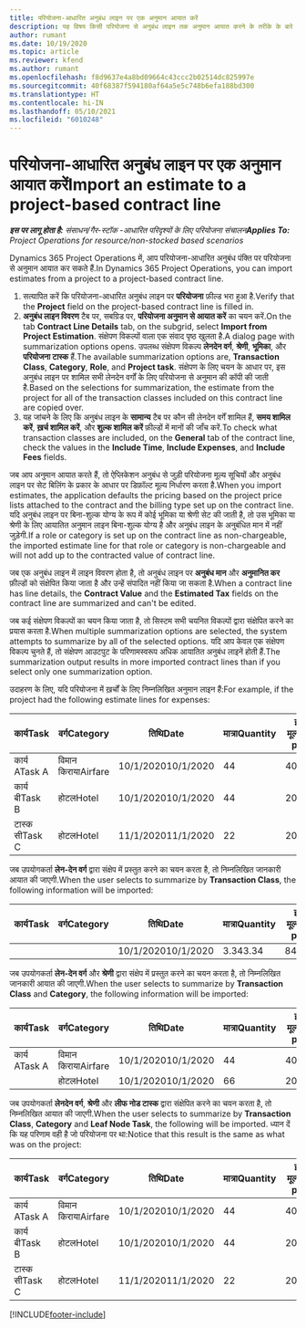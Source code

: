 ```yaml
---
title: परियोजना-आधारित अनुबंध लाइन पर एक अनुमान आयात करें
description: यह विषय किसी परियोजना से अनुबंध लाइन तक अनुमान आयात करने के तरीके के बारे में जानकारी प्रदान करता है.
author: rumant
ms.date: 10/19/2020
ms.topic: article
ms.reviewer: kfend
ms.author: rumant
ms.openlocfilehash: f8d9637e4a8bd09664c43ccc2b02514dc825997e
ms.sourcegitcommit: 40f68387f594180af64a5e5c748b6efa188bd300
ms.translationtype: HT
ms.contentlocale: hi-IN
ms.lasthandoff: 05/10/2021
ms.locfileid: "6010248"
---
```

# <a name="import-an-estimate-to-a-project-based-contract-line"></a><span data-ttu-id="d46a2-103">परियोजना-आधारित अनुबंध लाइन पर एक अनुमान आयात करें</span><span class="sxs-lookup"><span data-stu-id="d46a2-103">Import an estimate to a project-based contract line</span></span>

<span data-ttu-id="d46a2-104">_**इस पर लागू होता है:** संसाधन/गैर-स्टॉक -आधारित परिदृश्यों के लिए परियोजना संचालन_</span><span class="sxs-lookup"><span data-stu-id="d46a2-104">_**Applies To:** Project Operations for resource/non-stocked based scenarios_</span></span>

<span data-ttu-id="d46a2-105">Dynamics 365 Project Operations में, आप परियोजना-आधारित अनुबंध पंक्ति पर परियोजना से अनुमान आयात कर सकते हैं.</span><span class="sxs-lookup"><span data-stu-id="d46a2-105">In Dynamics 365 Project Operations, you can import estimates from a project to a project-based contract line.</span></span>

1. <span data-ttu-id="d46a2-106">सत्यापित करें कि परियोजना-आधारित अनुबंध लाइन पर **परियोजना** फ़ील्ड भरा हुआ है.</span><span class="sxs-lookup"><span data-stu-id="d46a2-106">Verify that the **Project** field on the project-based contract line is filled in.</span></span>
2. <span data-ttu-id="d46a2-107">**अनुबंध लाइन विवरण** टैब पर, सबग्रिड पर, **परियोजना अनुमान से आयात करें** का चयन करें.</span><span class="sxs-lookup"><span data-stu-id="d46a2-107">On the tab **Contract Line Details** tab, on the subgrid, select **Import from Project Estimation**.</span></span> <span data-ttu-id="d46a2-108">संक्षेपण विकल्पों वाला एक संवाद पृष्ठ खुलता है.</span><span class="sxs-lookup"><span data-stu-id="d46a2-108">A dialog page with summarization options opens.</span></span> <span data-ttu-id="d46a2-109">उपलब्ध संक्षेपण विकल्प **लेनदेन वर्ग**, **श्रेणी**, **भूमिका**, और **परियोजना टास्क** हैं.</span><span class="sxs-lookup"><span data-stu-id="d46a2-109">The available summarization options are, **Transaction Class**, **Category**, **Role**, and **Project task**.</span></span> <span data-ttu-id="d46a2-110">संक्षेपण के लिए चयन के आधार पर, इस अनुबंध लाइन पर शामिल सभी लेनदेन वर्गों के लिए परियोजना से अनुमान की कॉपी की जाती है.</span><span class="sxs-lookup"><span data-stu-id="d46a2-110">Based on the selections for summarization, the estimate from the project for all of the transaction classes included on this contract line are copied over.</span></span> 
3. <span data-ttu-id="d46a2-111">यह जांचने के लिए कि अनुबंध लाइन के **सामान्य** टैब पर कौन सी लेनदेन वर्गें शामिल हैं, **समय शामिल करें**, **ख़र्च शामिल करें**, और **शुल्क शामिल करें** फ़ील्डों में मानों की जाँच करें.</span><span class="sxs-lookup"><span data-stu-id="d46a2-111">To check what transaction classes are included, on the **General** tab of the contract line, check the values in the **Include Time**, **Include Expenses**, and **Include Fees** fields.</span></span>

<span data-ttu-id="d46a2-112">जब आप अनुमान आयात करते हैं, तो ऐप्लिकेशन अनुबंध से जुड़ी परियोजना मूल्य सूचियों और अनुबंध लाइन पर सेट बिलिंग के प्रकार के आधार पर डिफ़ॉल्ट मूल्य निर्धारण करता है.</span><span class="sxs-lookup"><span data-stu-id="d46a2-112">When you import estimates, the application defaults the pricing based on the project price lists attached to the contract and the billing type set up on the contract line.</span></span> <span data-ttu-id="d46a2-113">यदि अनुबंध लाइन पर बिना-शुल्क योग्य के रूप में कोई भूमिका या श्रेणी सेट की जाती है, तो उस भूमिका या श्रेणी के लिए आयातित अनुमान लाइन बिना-शुल्क योग्य है और अनुबंध लाइन के अनुबंधित मान में नहीं जुड़ेगी.</span><span class="sxs-lookup"><span data-stu-id="d46a2-113">If a role or category is set up on the contract line as non-chargeable, the imported estimate line for that role or category is non-chargeable and will not add up to the contracted value of contract line.</span></span>

<span data-ttu-id="d46a2-114">जब एक अनुबंध लाइन में लाइन विवरण होता है, तो अनुबंध लाइन पर **अनुबंध मान** और **अनुमानित कर** फ़ील्डों को संक्षेपित किया जाता है और उन्हें संपादित नहीं किया जा सकता है.</span><span class="sxs-lookup"><span data-stu-id="d46a2-114">When a contract line has line details, the **Contract Value** and the **Estimated Tax** fields on the contract line are summarized and can't be edited.</span></span>

<span data-ttu-id="d46a2-115">जब कई संक्षेपण विकल्पों का चयन किया जाता है, तो सिस्टम सभी चयनित विकल्पों द्वारा संक्षेपित करने का प्रयास करता है.</span><span class="sxs-lookup"><span data-stu-id="d46a2-115">When multiple summarization options are selected, the system attempts to summarize by all of the selected options.</span></span> <span data-ttu-id="d46a2-116">यदि आप केवल एक संक्षेपण विकल्प चुनते हैं, तो संक्षेपण आउटपुट के परिणामस्वरूप अधिक आयातित अनुबंध लाइनें होती हैं.</span><span class="sxs-lookup"><span data-stu-id="d46a2-116">The summarization output results in more imported contract lines than if you select only one summarization option.</span></span>

<span data-ttu-id="d46a2-117">उदाहरण के लिए, यदि परियोजना में ख़र्चों के लिए निम्नलिखित अनुमान लाइन हैं:</span><span class="sxs-lookup"><span data-stu-id="d46a2-117">For example, if the project had the following estimate lines for expenses:</span></span>

| <span data-ttu-id="d46a2-118">कार्य</span><span class="sxs-lookup"><span data-stu-id="d46a2-118">Task</span></span> | <span data-ttu-id="d46a2-119">वर्ग</span><span class="sxs-lookup"><span data-stu-id="d46a2-119">Category</span></span> | <span data-ttu-id="d46a2-120">तिथि</span><span class="sxs-lookup"><span data-stu-id="d46a2-120">Date</span></span> | <span data-ttu-id="d46a2-121">मात्रा</span><span class="sxs-lookup"><span data-stu-id="d46a2-121">Quantity</span></span> | <span data-ttu-id="d46a2-122">इकाई मूल्य</span><span class="sxs-lookup"><span data-stu-id="d46a2-122">Unit price</span></span> | <span data-ttu-id="d46a2-123">राशि</span><span class="sxs-lookup"><span data-stu-id="d46a2-123">Amount</span></span> |
| --- | --- | --- | --- | --- | --- |
| <span data-ttu-id="d46a2-124">कार्य A</span><span class="sxs-lookup"><span data-stu-id="d46a2-124">Task A</span></span> | <span data-ttu-id="d46a2-125">विमान किराया</span><span class="sxs-lookup"><span data-stu-id="d46a2-125">Airfare</span></span> | <span data-ttu-id="d46a2-126">10/1/2020</span><span class="sxs-lookup"><span data-stu-id="d46a2-126">10/1/2020</span></span> | <span data-ttu-id="d46a2-127">4</span><span class="sxs-lookup"><span data-stu-id="d46a2-127">4</span></span> | <span data-ttu-id="d46a2-128">400</span><span class="sxs-lookup"><span data-stu-id="d46a2-128">400</span></span> | <span data-ttu-id="d46a2-129">1600</span><span class="sxs-lookup"><span data-stu-id="d46a2-129">1600</span></span> |
| <span data-ttu-id="d46a2-130">कार्य बी</span><span class="sxs-lookup"><span data-stu-id="d46a2-130">Task B</span></span> | <span data-ttu-id="d46a2-131">होटल</span><span class="sxs-lookup"><span data-stu-id="d46a2-131">Hotel</span></span> | <span data-ttu-id="d46a2-132">10/1/2020</span><span class="sxs-lookup"><span data-stu-id="d46a2-132">10/1/2020</span></span> | <span data-ttu-id="d46a2-133">4</span><span class="sxs-lookup"><span data-stu-id="d46a2-133">4</span></span> | <span data-ttu-id="d46a2-134">200</span><span class="sxs-lookup"><span data-stu-id="d46a2-134">200</span></span> | <span data-ttu-id="d46a2-135">800</span><span class="sxs-lookup"><span data-stu-id="d46a2-135">800</span></span> |
| <span data-ttu-id="d46a2-136">टास्क सी</span><span class="sxs-lookup"><span data-stu-id="d46a2-136">Task C</span></span> | <span data-ttu-id="d46a2-137">होटल</span><span class="sxs-lookup"><span data-stu-id="d46a2-137">Hotel</span></span> | <span data-ttu-id="d46a2-138">11/1/2020</span><span class="sxs-lookup"><span data-stu-id="d46a2-138">11/1/2020</span></span> | <span data-ttu-id="d46a2-139">2</span><span class="sxs-lookup"><span data-stu-id="d46a2-139">2</span></span> | <span data-ttu-id="d46a2-140">200</span><span class="sxs-lookup"><span data-stu-id="d46a2-140">200</span></span> | <span data-ttu-id="d46a2-141">400</span><span class="sxs-lookup"><span data-stu-id="d46a2-141">400</span></span> |

<span data-ttu-id="d46a2-142">जब उपयोगकर्ता **लेन-देन वर्ग** द्वारा संक्षेप में प्रस्तुत करने का चयन करता है, तो निम्नलिखित जानकारी आयात की जाएगी.</span><span class="sxs-lookup"><span data-stu-id="d46a2-142">When the user selects to summarize by **Transaction Class**, the following information will be imported:</span></span>

| <span data-ttu-id="d46a2-143">कार्य</span><span class="sxs-lookup"><span data-stu-id="d46a2-143">Task</span></span> | <span data-ttu-id="d46a2-144">वर्ग</span><span class="sxs-lookup"><span data-stu-id="d46a2-144">Category</span></span> | <span data-ttu-id="d46a2-145">तिथि</span><span class="sxs-lookup"><span data-stu-id="d46a2-145">Date</span></span> | <span data-ttu-id="d46a2-146">मात्रा</span><span class="sxs-lookup"><span data-stu-id="d46a2-146">Quantity</span></span> | <span data-ttu-id="d46a2-147">इकाई मूल्य</span><span class="sxs-lookup"><span data-stu-id="d46a2-147">Unit price</span></span> | <span data-ttu-id="d46a2-148">राशि</span><span class="sxs-lookup"><span data-stu-id="d46a2-148">Amount</span></span> |
| --- | --- | --- | --- | --- | --- |
| &nbsp;  | &nbsp;  | <span data-ttu-id="d46a2-149">10/1/2020</span><span class="sxs-lookup"><span data-stu-id="d46a2-149">10/1/2020</span></span> | <span data-ttu-id="d46a2-150">3.34</span><span class="sxs-lookup"><span data-stu-id="d46a2-150">3.34</span></span> | <span data-ttu-id="d46a2-151">840</span><span class="sxs-lookup"><span data-stu-id="d46a2-151">840</span></span> | <span data-ttu-id="d46a2-152">2800</span><span class="sxs-lookup"><span data-stu-id="d46a2-152">2800</span></span> |

<span data-ttu-id="d46a2-153">जब उपयोगकर्ता **लेन-देन वर्ग** और **श्रेणी** द्वारा संक्षेप में प्रस्तुत करने का चयन करता है, तो निम्नलिखित जानकारी आयात की जाएगी.</span><span class="sxs-lookup"><span data-stu-id="d46a2-153">When the user selects to summarize by **Transaction Class** and **Category**, the following information will be imported:</span></span>

| <span data-ttu-id="d46a2-154">कार्य</span><span class="sxs-lookup"><span data-stu-id="d46a2-154">Task</span></span> | <span data-ttu-id="d46a2-155">वर्ग</span><span class="sxs-lookup"><span data-stu-id="d46a2-155">Category</span></span> | <span data-ttu-id="d46a2-156">तिथि</span><span class="sxs-lookup"><span data-stu-id="d46a2-156">Date</span></span> | <span data-ttu-id="d46a2-157">मात्रा</span><span class="sxs-lookup"><span data-stu-id="d46a2-157">Quantity</span></span> | <span data-ttu-id="d46a2-158">इकाई मूल्य</span><span class="sxs-lookup"><span data-stu-id="d46a2-158">Unit price</span></span> | <span data-ttu-id="d46a2-159">राशि</span><span class="sxs-lookup"><span data-stu-id="d46a2-159">Amount</span></span> |
| --- | --- | --- | --- | --- | --- |
| <span data-ttu-id="d46a2-160">कार्य A</span><span class="sxs-lookup"><span data-stu-id="d46a2-160">Task A</span></span> | <span data-ttu-id="d46a2-161">विमान किराया</span><span class="sxs-lookup"><span data-stu-id="d46a2-161">Airfare</span></span> | <span data-ttu-id="d46a2-162">10/1/2020</span><span class="sxs-lookup"><span data-stu-id="d46a2-162">10/1/2020</span></span> | <span data-ttu-id="d46a2-163">4</span><span class="sxs-lookup"><span data-stu-id="d46a2-163">4</span></span> | <span data-ttu-id="d46a2-164">400</span><span class="sxs-lookup"><span data-stu-id="d46a2-164">400</span></span> | <span data-ttu-id="d46a2-165">1600</span><span class="sxs-lookup"><span data-stu-id="d46a2-165">1600</span></span> |
| &nbsp;  | <span data-ttu-id="d46a2-166">होटल</span><span class="sxs-lookup"><span data-stu-id="d46a2-166">Hotel</span></span> | <span data-ttu-id="d46a2-167">10/1/2020</span><span class="sxs-lookup"><span data-stu-id="d46a2-167">10/1/2020</span></span> | <span data-ttu-id="d46a2-168">6</span><span class="sxs-lookup"><span data-stu-id="d46a2-168">6</span></span> | <span data-ttu-id="d46a2-169">200</span><span class="sxs-lookup"><span data-stu-id="d46a2-169">200</span></span> | <span data-ttu-id="d46a2-170">1200</span><span class="sxs-lookup"><span data-stu-id="d46a2-170">1200</span></span> |

<span data-ttu-id="d46a2-171">जब उपयोगकर्ता **लेनदेन वर्ग**, **श्रेणी** और **लीफ नोड टास्क** द्वारा संक्षेपित करने का चयन करता है, तो निम्नलिखित आयात की जाएगी.</span><span class="sxs-lookup"><span data-stu-id="d46a2-171">When the user selects to summarize by **Transaction Class**, **Category** and **Leaf Node Task**, the following will be imported.</span></span> <span data-ttu-id="d46a2-172">ध्यान दें कि यह परिणाम वही है जो परियोजना पर था:</span><span class="sxs-lookup"><span data-stu-id="d46a2-172">Notice that this result is the same as what was on the project:</span></span>

| <span data-ttu-id="d46a2-173">कार्य</span><span class="sxs-lookup"><span data-stu-id="d46a2-173">Task</span></span> | <span data-ttu-id="d46a2-174">वर्ग</span><span class="sxs-lookup"><span data-stu-id="d46a2-174">Category</span></span> | <span data-ttu-id="d46a2-175">तिथि</span><span class="sxs-lookup"><span data-stu-id="d46a2-175">Date</span></span> | <span data-ttu-id="d46a2-176">मात्रा</span><span class="sxs-lookup"><span data-stu-id="d46a2-176">Quantity</span></span> | <span data-ttu-id="d46a2-177">इकाई मूल्य</span><span class="sxs-lookup"><span data-stu-id="d46a2-177">Unit price</span></span> | <span data-ttu-id="d46a2-178">राशि</span><span class="sxs-lookup"><span data-stu-id="d46a2-178">Amount</span></span> |
| --- | --- | --- | --- | --- | --- |
| <span data-ttu-id="d46a2-179">कार्य A</span><span class="sxs-lookup"><span data-stu-id="d46a2-179">Task A</span></span> | <span data-ttu-id="d46a2-180">विमान किराया</span><span class="sxs-lookup"><span data-stu-id="d46a2-180">Airfare</span></span> | <span data-ttu-id="d46a2-181">10/1/2020</span><span class="sxs-lookup"><span data-stu-id="d46a2-181">10/1/2020</span></span> | <span data-ttu-id="d46a2-182">4</span><span class="sxs-lookup"><span data-stu-id="d46a2-182">4</span></span> | <span data-ttu-id="d46a2-183">400</span><span class="sxs-lookup"><span data-stu-id="d46a2-183">400</span></span> | <span data-ttu-id="d46a2-184">1600</span><span class="sxs-lookup"><span data-stu-id="d46a2-184">1600</span></span> |
| <span data-ttu-id="d46a2-185">कार्य बी</span><span class="sxs-lookup"><span data-stu-id="d46a2-185">Task B</span></span> | <span data-ttu-id="d46a2-186">होटल</span><span class="sxs-lookup"><span data-stu-id="d46a2-186">Hotel</span></span> | <span data-ttu-id="d46a2-187">10/1/2020</span><span class="sxs-lookup"><span data-stu-id="d46a2-187">10/1/2020</span></span> | <span data-ttu-id="d46a2-188">4</span><span class="sxs-lookup"><span data-stu-id="d46a2-188">4</span></span> | <span data-ttu-id="d46a2-189">200</span><span class="sxs-lookup"><span data-stu-id="d46a2-189">200</span></span> | <span data-ttu-id="d46a2-190">800</span><span class="sxs-lookup"><span data-stu-id="d46a2-190">800</span></span> |
| <span data-ttu-id="d46a2-191">टास्क सी</span><span class="sxs-lookup"><span data-stu-id="d46a2-191">Task C</span></span> | <span data-ttu-id="d46a2-192">होटल</span><span class="sxs-lookup"><span data-stu-id="d46a2-192">Hotel</span></span> | <span data-ttu-id="d46a2-193">11/1/2020</span><span class="sxs-lookup"><span data-stu-id="d46a2-193">11/1/2020</span></span> | <span data-ttu-id="d46a2-194">2</span><span class="sxs-lookup"><span data-stu-id="d46a2-194">2</span></span> | <span data-ttu-id="d46a2-195">200</span><span class="sxs-lookup"><span data-stu-id="d46a2-195">200</span></span> | <span data-ttu-id="d46a2-196">400</span><span class="sxs-lookup"><span data-stu-id="d46a2-196">400</span></span> |


[!INCLUDE[footer-include](../includes/footer-banner.md)]